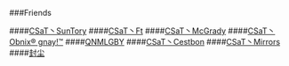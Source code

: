 ###Friends
<!--####[CSaT丶Evian](https://github.com/CSaTSunTory/firends/blob/master/L_CSaT_Evian/Evian.md)-->
####[CSaT丶SunTory](https://github.com/CSaTSunTory/firends/blob/master/CSaT_SunTory/CSaT_SunTory.md)
####[CSaT丶Ft](https://github.com/CSaTSunTory/firends/blob/master/CSaT_Ft/CSaT_Ft.md)
####[CSaT丶McGrady](https://github.com/CSaTSunTory/firends/blob/master/CSaT_McGrady/CSaT_McGrady.md)
####[CSaT丶Obnix® gnay!™](https://github.com/CSaTSunTory/firends/blob/master/Yxb/Yxb.md)
####[QNMLGBY](https://github.com/CSaTSunTory/firends/blob/master/QNMLGBY/QNMLGBY.md)
####[CSaT丶Cestbon](https://github.com/CSaTSunTory/firends/blob/master/CSaT_Cestbon/CSaT_Cestbon.md)
####[CSaT丶Mirrors](https://github.com/CSaTSunTory/firends/blob/master/CSaT_Mirrors/CSaT_Mirrors.md)
####[封尘](https://github.com/CSaTSunTory/firends/blob/master/wrc/wrc.md)